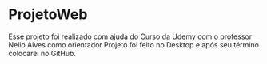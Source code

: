 # ProjetoWeb
Esse projeto foi realizado com ajuda do Curso da Udemy com o professor Nelio Alves como orientador
Projeto foi feito no Desktop e após seu término colocarei no GitHub.
